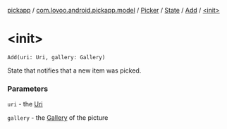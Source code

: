 [pickapp](../../../../index.md) / [com.lovoo.android.pickapp.model](../../../index.md) / [Picker](../../index.md) / [State](../index.md) / [Add](index.md) / [&lt;init&gt;](./-init-.md)

# &lt;init&gt;

`Add(uri: Uri, gallery: Gallery)`

State that notifies that a new item was picked.

### Parameters

`uri` - the [Uri](#)

`gallery` - the [Gallery](#) of the picture